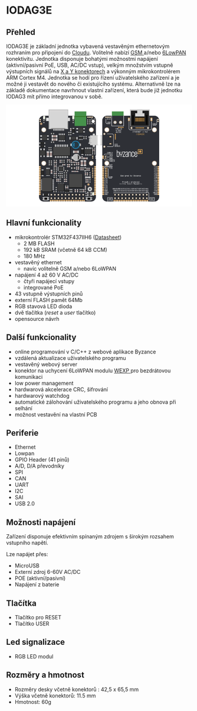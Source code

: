 # IODAG3E

## Přehled

IODAG3E je základní jednotka vybavená vestavěným ethernetovým rozhraním pro připojení do [Cloudu](../../../../cloud/cloud.md). Volitelně nabízí [GSM ](../../../konektivita/gsm.md)a/nebo [6LowPAN](https://docu.byzance.cz/~/edit/primary/hardware-a-programovani/konektivita/6lowpan)​ konektivitu. Jednotka disponuje bohatými možnostmi napájení \(aktivní/pasivní PoE, USB, AC/DC vstup\), velkým množstvím vstupně výstupních signálů na [X a Y konektorech](../../rozsirujici-moduly/#x-konektor-a-y-konektor) a výkonným mikrokontrolérem ARM Cortex M4. Jednotka se hodí pro řízení uživatelského zařízení a je možné ji vestavět do nového či existujícího systému. Alternativně lze na základě dokumentace navrhnout vlastní zařízení, která bude již jednotku IODAG3 mít přímo integrovanou v sobě.



![ioda\_board](../../../../.gitbook/assets/iodag3e.png)

## Hlavní funkcionality

* mikrokontrolér STM32F437IIH6 \([Datasheet](http://www.st.com/content/ccc/resource/technical/document/datasheet/fd/8c/0a/19/13/8f/41/99/DM00077036.pdf/files/DM00077036.pdf/jcr:content/translations/en.DM00077036.pdf)\)
  * 2 MB FLASH
  * 192 kB SRAM \(včetně 64 kB CCM\)
  * 180 MHz 
* vestavěný ethernet
  * navíc volitelně GSM a/nebo 6LoWPAN 
* napájení 4 až 60 V AC/DC
  * čtyři napájecí vstupy
  * integrované PoE
* 43 vstupně výstupních pinů
* externí FLASH pamět 64Mb
* RGB stavová LED dioda
* dvě tlačítka \(_reset_ a _user_ tlačítko\) 
* opensource návrh

## Další funkcionality

* online programování v C/C++ z webové aplikace Byzance
* vzdálená aktualizace uživatelského programu
* vestavěný webový server
* konektor na uchycení 6LoWPAN modulu [WEXP ](../../ostatni/wexp.md)pro bezdrátovou komunikaci
* low power management
* hardwarová akcelerace CRC, šifrování
* hardwarový watchdog
* automatické zálohování uživatelského programu a jeho obnova při selhání
* možnost vestavění na vlastní PCB

## Periferie

* Ethernet
* Lowpan
* GPIO Header \(41 pinů\) 
* A/D, D/A převodníky
* SPI 
* CAN
* UART
* I2C
* SAI
* USB 2.0

## Možnosti napájení

Zařízení disponuje efektivním spínaným zdrojem s širokým rozsahem vstupního napětí.

Lze napájet přes:

* MicroUSB 
* Externí zdroj 6-60V AC/DC
* POE \(aktivní/pasivní\)
* Napájení z baterie

## Tlačítka

* Tlačítko pro RESET
* Tlačítko USER

## Led signalizace

* RGB LED modul

## Rozměry a hmotnost

* Rozměry desky včetně konektorů : 42,5 x 65,5 mm
* Výška včetně konektorů: 11.5 mm
* Hmotnost: 60g


